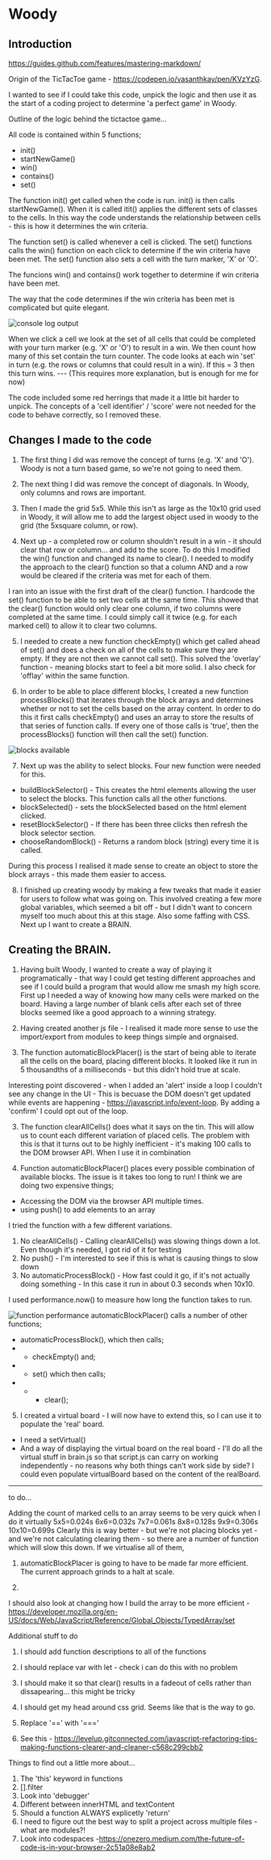 # Woody

## Introduction

https://guides.github.com/features/mastering-markdown/

Origin of the TicTacToe game - https://codepen.io/vasanthkay/pen/KVzYzG. 

I wanted to see if I could take this code, unpick the logic and then use it as the start of a coding project to determine 'a perfect game' in Woody. 

Outline of the logic behind the tictactoe game... 

All code is contained within 5 functions;
- init()
- startNewGame()
- win()
- contains()
- set()

The function init() get called when the code is run. init() is then calls startNewGame(). When it is called itit() applies the different sets of classes to the cells. In this way the code understands the relationship between cells - this is how it determines the win criteria. 

The function set() is called whenever a cell is clicked. The set() functions calls the win() function on each click to determine if the win criteria have been met. The set() function also sets a cell with the turn marker, 'X' or 'O'.  

The funcions win() and contains() work together to determine if win criteria have been met. 

The way that the code determines if the win criteria has been met is complicated but quite elegant.  

![console log output](./readme-images/console-log-testClass-and-elements.png)

When we click a cell we look at the set of all cells that could be completed with your turn marker (e.g. 'X' or 'O') to result in a win. We then count how many of this set contain the turn counter. The code looks at each win 'set' in turn (e.g. the rows or columns that could result in a win). If this = 3 then this turn wins. --- (This requires more explanation, but is enough for me for now)

The code included some red herrings that made it a little bit harder to unpick. The concepts of a 'cell identifier' / 'score' were not needed for the code to behave correctly, so I removed these. 

## Changes I made to the code 

1. The first thing I did was remove the concept of turns (e.g. 'X' and 'O'). Woody is not a turn based game, so we're not going to need them. 

2. The next thing I did was remove the concept of diagonals. In Woody, only columns and rows are important. 

3. Then I made the grid 5x5. While this isn't as large as the 10x10 grid used in Woody, it will allow me to add the largest object used in woody to the grid (the 5xsquare column, or row). 

4. Next up - a completed row or column shouldn't result in a win - it should clear that row or column... and add to the score. To do this I modified the win() function and changed its name to clear(). I needed to modify the approach to the clear() function so that a column AND and a row would be cleared if the criteria was met for each of them. 

I ran into an issue with the first draft of the clear() function. I hardcode the set() function to be able to set two cells at the same time. This showed that the clear() function would only clear one column, if two columns were completed at the same time. I could simply call it twice (e.g. for each marked cell) to allow it to clear two columns. 

5. I needed to create a new function checkEmpty() which get called ahead of set() and does a check on all of the cells to make sure they are empty. If they are not then we cannot call set(). This solved the 'overlay' function - meaning blocks start to feel a bit more solid. I also check for 'offlay' within the same function. 

6. In order to be able to place different blocks, I created a new function processBlocks() that iterates through the block arrays and determines whether or not to set the cells based on the array content. In order to do this it first calls checkEmpty() and uses an array to store the results of that series of function calls. If every one of those calls is 'true', then the processBlocks() function will then call the set() function. 

![blocks available](./readme-images/blocks.png)

7. Next up was the ability to select blocks. Four new function were needed for this. 

- buildBlockSelector() - This creates the html elements allowing the user to select the blocks. This function calls all the other functions. 
- blockSelected() - sets the blockSelected based on the html element clicked. 
- resetBlockSelector() - If there has been three clicks then refresh the block selector section. 
- chooseRandomBlock() - Returns a random block (string) every time it is called. 

During this process I realised it made sense to create an object to store the block arrays - this made them easier to access.

8. I finished up creating woody by making a few tweaks that made it easier for users to follow what was going on. This involved creating a few more global variables, which seemed a bit off - but I didn't want to concern myself too much about this at this stage. Also some faffing with CSS. Next up I want to create a BRAIN. 

## Creating the BRAIN.

1. Having built Woody, I wanted to create a way of playing it programatically - that way I could get testing different approaches and see if I could build a program that would allow me smash my high score. First up I needed a way of knowing how many cells were marked on the board. Having a large number of blank cells after each set of three blocks seemed like a good approach to a winning strategy. 

2. Having created another js file - I realised it made more sense to use the import/export from modules to keep things simple and orgnaised. 

3. The function automaticBlockPlacer() is the start of being able to iterate all the cells on the board, placing different blocks. It looked like it run in 5 thousandths of a milliseconds - but this didn't hold true at scale. 

Interesting point discovered - when I added an 'alert' inside a loop I couldn't see any change in the UI - This is becuase the DOM doesn't get updated while events are happening - https://javascript.info/event-loop. By adding a 'confirm' I could opt out of the loop. 

3. The function clearAllCells() does what it says on the tin. This will allow us to count each different variation of placed cells. The problem with this is that it turns out to be highly inefficient - it's making 100 calls to the DOM browser API. When I use it in combination 

4. Function automaticBlockPlacer() places every possible combination of available blocks. The issue is it takes too long to run! I think we are doing two expensive things; 
- Accessing the DOM via the browser API multiple times. 
- using push() to add elements to an array 

I tried the function with a few different variations. 
1. No clearAllCells() - Calling clearAllCells() was slowing things down a lot. Even though it's needed, I got rid of it for testing
2. No push() - I'm interested to see if this is what is causing things to slow down
3. No automaticProcessBlock() - How fast could it go, if it's not actually doing something - In this case it run in about 0.3 seconds when 10x10. 

I used performance.now() to measure how long the function takes to run.

![function performance](./readme-images/function-performance.png)
automaticBlockPlacer() calls a number of other functions;
- automaticProcessBlock(), which then calls;
- - checkEmpty() and;
- - set() which then calls;
- - - clear();

5. I created a virtual board - I will now have to extend this, so I can use it to populate the 'real' board.
- I need a setVirtual()
- And a way of displaying the virtual board on the real board - I'll do all the virtual stuff in brain.js so that script.js can carry on working independently - no reasons why both things can't work side by side? I could even populate virtualBoard based on the content of the realBoard. 


*************************************************************************************************

to do... 

Adding the count of marked cells to an array seems to be very quick when I do it virtually 
5x5=0.024s
6x6=0.032s 
7x7=0.061s
8x8=0.128s
9x9=0.306s
10x10=0.699s
Clearly this is way better - but we're not placing blocks yet - and we're not calculating clearing them - so there are a number of function which will slow this down. If we virtualise all of them, 

1. automaticBlockPlacer is going to have to be made far more efficient. The current approach grinds to a halt at scale. 

2. 

I should also look at changing how I build the array to be more efficient - https://developer.mozilla.org/en-US/docs/Web/JavaScript/Reference/Global_Objects/TypedArray/set 


Additional stuff to do 
1. I should add function descriptions to all of the functions

2. I should replace var with let - check i can do this with no problem 

3. I should make it so that clear() results in a fadeout of cells rather than dissapearing... this might be tricky 

4. I should get my head around css grid. Seems like that is the way to go. 

5. Replace '==' with '==='

6. See this - https://levelup.gitconnected.com/javascript-refactoring-tips-making-functions-clearer-and-cleaner-c568c299cbb2


Things to find out a little more about... 
1. The 'this' keyword in functions
2. [].filter
3. Look into 'debugger'
4. Different between innerHTML and textContent 
5. Should a function ALWAYS explicetly 'return'
6. I need to figure out the best way to split a project across multiple files - what are modules?! 
7. Look into codespaces -https://onezero.medium.com/the-future-of-code-is-in-your-browser-2c51a08e8ab2


